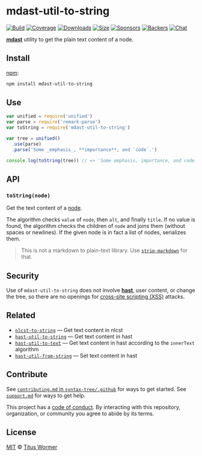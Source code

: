 # mdast-util-to-string

[![Build][build-badge]][build]
[![Coverage][coverage-badge]][coverage]
[![Downloads][downloads-badge]][downloads]
[![Size][size-badge]][size]
[![Sponsors][sponsors-badge]][collective]
[![Backers][backers-badge]][collective]
[![Chat][chat-badge]][chat]

[**mdast**][mdast] utility to get the plain text content of a node.

## Install

[npm][]:

```sh
npm install mdast-util-to-string
```

## Use

```js
var unified = require('unified')
var parse = require('remark-parse')
var toString = require('mdast-util-to-string')

var tree = unified()
  .use(parse)
  .parse('Some _emphasis_, **importance**, and `code`.')

console.log(toString(tree)) // => 'Some emphasis, importance, and code.'
```

## API

### `toString(node)`

Get the text content of a [node][].

The algorithm checks `value` of `node`, then `alt`, and finally `title`.
If no value is found, the algorithm checks the children of `node` and joins them
(without spaces or newlines).
If the given node is in fact a list of nodes, serializes them.

> This is not a markdown to plain-text library.
> Use [`strip-markdown`][strip-markdown] for that.

## Security

Use of `mdast-util-to-string` does not involve [**hast**][hast], user content,
or change the tree, so there are no openings for
[cross-site scripting (XSS)][xss] attacks.

## Related

- [`nlcst-to-string`](https://github.com/syntax-tree/nlcst-to-string)
  — Get text content in nlcst
- [`hast-util-to-string`](https://github.com/wooorm/rehype-minify/tree/master/packages/hast-util-to-string)
  — Get text content in hast
- [`hast-util-to-text`](https://github.com/syntax-tree/hast-util-to-text)
  — Get text content in hast according to the `innerText` algorithm
- [`hast-util-from-string`](https://github.com/wooorm/rehype-minify/tree/master/packages/hast-util-from-string)
  — Set text content in hast

## Contribute

See [`contributing.md` in `syntax-tree/.github`][contributing] for ways to get
started.
See [`support.md`][support] for ways to get help.

This project has a [code of conduct][coc].
By interacting with this repository, organization, or community you agree to
abide by its terms.

## License

[MIT][license] © [Titus Wormer][author]

<!-- Definitions -->

[build-badge]: https://img.shields.io/travis/syntax-tree/mdast-util-to-string.svg
[build]: https://travis-ci.org/syntax-tree/mdast-util-to-string
[coverage-badge]: https://img.shields.io/codecov/c/github/syntax-tree/mdast-util-to-string.svg
[coverage]: https://codecov.io/github/syntax-tree/mdast-util-to-string
[downloads-badge]: https://img.shields.io/npm/dm/mdast-util-to-string.svg
[downloads]: https://www.npmjs.com/package/mdast-util-to-string
[size-badge]: https://img.shields.io/bundlephobia/minzip/mdast-util-to-string.svg
[size]: https://bundlephobia.com/result?p=mdast-util-to-string
[sponsors-badge]: https://opencollective.com/unified/sponsors/badge.svg
[backers-badge]: https://opencollective.com/unified/backers/badge.svg
[collective]: https://opencollective.com/unified
[chat-badge]: https://img.shields.io/badge/chat-spectrum-7b16ff.svg
[chat]: https://spectrum.chat/unified/syntax-tree
[npm]: https://docs.npmjs.com/cli/install
[license]: license
[author]: https://wooorm.com
[contributing]: https://github.com/syntax-tree/.github/blob/master/contributing.md
[support]: https://github.com/syntax-tree/.github/blob/master/support.md
[coc]: https://github.com/syntax-tree/.github/blob/master/code-of-conduct.md
[mdast]: https://github.com/syntax-tree/mdast
[node]: https://github.com/syntax-tree/mdast#nodes
[strip-markdown]: https://github.com/remarkjs/strip-markdown
[xss]: https://en.wikipedia.org/wiki/Cross-site_scripting
[hast]: https://github.com/syntax-tree/hast

